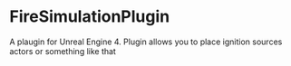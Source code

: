# FireSimulationPlugin
A plaugin for Unreal Engine 4. Plugin allows you to place ignition sources actors or something like that
